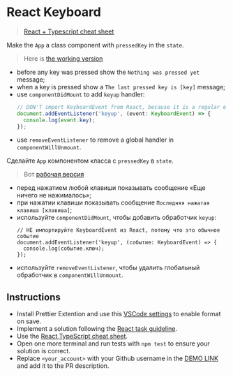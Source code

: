 # React Keyboard

> [React + Typescript cheat sheet](https://mate-academy.github.io/fe-program/js/extra/react-typescript)

Make the `App` a class component with `pressedKey` in the `state`.

> Here is [the working version](https://mate-academy.github.io/react_keyboard/)

- before any key was pressed show the `Nothing was pressed yet` message;
- when a key is pressed show a `The last pressed key is [key]` message;
- use `componentDidMount` to add `keyup` handler:
    ```ts
    // DON'T import KeyboardEvent from React, because it is a regular event
    document.addEventListener('keyup', (event: KeyboardEvent) => {
      console.log(event.key);
    });
    ```
- use `removeEventListener` to remove a global handler in `componentWillUnmount`.

Сделайте `App` компонентом класса с `pressedKey` в `state`.

> Вот [рабочая версия](https://mate-academy.github.io/react_keyboard/)

- перед нажатием любой клавиши показывать сообщение «Еще ничего не нажималось»;
- при нажатии клавиши показывать сообщение `Последняя нажатая клавиша [клавиша]`;
- используйте `componentDidMount`, чтобы добавить обработчик `keyup`:
     ```тс
     // НЕ импортируйте KeyboardEvent из React, потому что это обычное событие
     document.addEventListener('keyup', (событие: KeyboardEvent) => {
       console.log(событие.ключ);
     });
     ```
- используйте `removeEventListener`, чтобы удалить глобальный обработчик в `componentWillUnmount`.

## Instructions
- Install Prettier Extention and use this [VSCode settings](https://mate-academy.github.io/fe-program/tools/vscode/settings.json) to enable format on save.
- Implement a solution following the [React task guideline](https://github.com/mate-academy/react_task-guideline#react-tasks-guideline).
- Use the [React TypeScript cheat sheet](https://mate-academy.github.io/fe-program/js/extra/react-typescript).
- Open one more terminal and run tests with `npm test` to ensure your solution is correct.
- Replace `<your_account>` with your Github username in the [DEMO LINK](https://yevhenii-stanchenko.github.io/react_keyboard/) and add it to the PR description.
